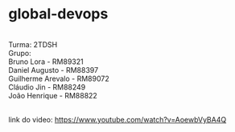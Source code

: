# global-devops
<br/>
Turma: 2TDSH
<br/>
Grupo:<br/>
Bruno Lora - RM89321<br/>
Daniel Augusto - RM88397<br/>
Guilherme Arevalo - RM89072<br/>
Cláudio Jin - RM88249<br/>
João Henrique - RM88822<br/>
<br/>

link do video: https://www.youtube.com/watch?v=AoewbVyBA4Q
